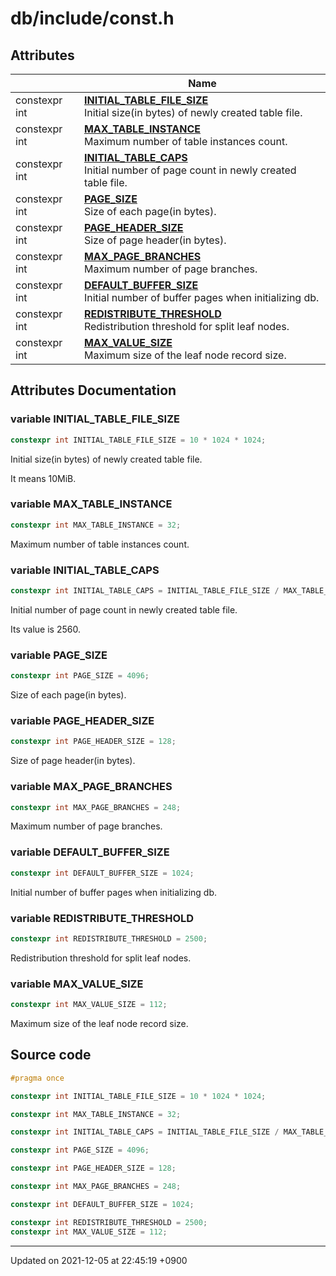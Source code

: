 

# db/include/const.h



## Attributes

|                | Name           |
| -------------- | -------------- |
| constexpr int | **[INITIAL_TABLE_FILE_SIZE](/Modules/DiskSpaceManager#variable-initial_table_file_size)** <br>Initial size(in bytes) of newly created table file.  |
| constexpr int | **[MAX_TABLE_INSTANCE](/Modules/DiskSpaceManager#variable-max_table_instance)** <br>Maximum number of table instances count.  |
| constexpr int | **[INITIAL_TABLE_CAPS](/Modules/DiskSpaceManager#variable-initial_table_caps)** <br>Initial number of page count in newly created table file.  |
| constexpr int | **[PAGE_SIZE](/Modules/DiskSpaceManager#variable-page_size)** <br>Size of each page(in bytes).  |
| constexpr int | **[PAGE_HEADER_SIZE](/Modules/DiskSpaceManager#variable-page_header_size)** <br>Size of page header(in bytes).  |
| constexpr int | **[MAX_PAGE_BRANCHES](/Modules/DiskSpaceManager#variable-max_page_branches)** <br>Maximum number of page branches.  |
| constexpr int | **[DEFAULT_BUFFER_SIZE](/Modules/BufferManager#variable-default_buffer_size)** <br>Initial number of buffer pages when initializing db.  |
| constexpr int | **[REDISTRIBUTE_THRESHOLD](/Modules/IndexManager#variable-redistribute_threshold)** <br>Redistribution threshold for split leaf nodes.  |
| constexpr int | **[MAX_VALUE_SIZE](/Modules/IndexManager#variable-max_value_size)** <br>Maximum size of the leaf node record size.  |



## Attributes Documentation

### variable INITIAL_TABLE_FILE_SIZE

```cpp
constexpr int INITIAL_TABLE_FILE_SIZE = 10 * 1024 * 1024;
```

Initial size(in bytes) of newly created table file. 

It means 10MiB. 


### variable MAX_TABLE_INSTANCE

```cpp
constexpr int MAX_TABLE_INSTANCE = 32;
```

Maximum number of table instances count. 

### variable INITIAL_TABLE_CAPS

```cpp
constexpr int INITIAL_TABLE_CAPS = INITIAL_TABLE_FILE_SIZE / MAX_TABLE_INSTANCE;
```

Initial number of page count in newly created table file. 

Its value is 2560. 


### variable PAGE_SIZE

```cpp
constexpr int PAGE_SIZE = 4096;
```

Size of each page(in bytes). 

### variable PAGE_HEADER_SIZE

```cpp
constexpr int PAGE_HEADER_SIZE = 128;
```

Size of page header(in bytes). 

### variable MAX_PAGE_BRANCHES

```cpp
constexpr int MAX_PAGE_BRANCHES = 248;
```

Maximum number of page branches. 

### variable DEFAULT_BUFFER_SIZE

```cpp
constexpr int DEFAULT_BUFFER_SIZE = 1024;
```

Initial number of buffer pages when initializing db. 

### variable REDISTRIBUTE_THRESHOLD

```cpp
constexpr int REDISTRIBUTE_THRESHOLD = 2500;
```

Redistribution threshold for split leaf nodes. 

### variable MAX_VALUE_SIZE

```cpp
constexpr int MAX_VALUE_SIZE = 112;
```

Maximum size of the leaf node record size. 


## Source code

```cpp
#pragma once

constexpr int INITIAL_TABLE_FILE_SIZE = 10 * 1024 * 1024;

constexpr int MAX_TABLE_INSTANCE = 32;

constexpr int INITIAL_TABLE_CAPS = INITIAL_TABLE_FILE_SIZE / MAX_TABLE_INSTANCE;

constexpr int PAGE_SIZE = 4096;

constexpr int PAGE_HEADER_SIZE = 128;

constexpr int MAX_PAGE_BRANCHES = 248;

constexpr int DEFAULT_BUFFER_SIZE = 1024;

constexpr int REDISTRIBUTE_THRESHOLD = 2500;
constexpr int MAX_VALUE_SIZE = 112;
```


-------------------------------

Updated on 2021-12-05 at 22:45:19 +0900
